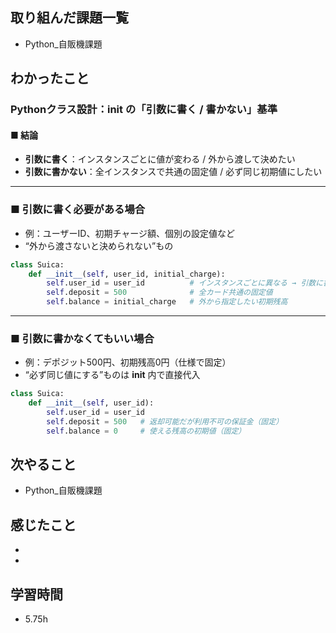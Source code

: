 ## 取り組んだ課題一覧  
- Python_自販機課題

## わかったこと
### Pythonクラス設計：__init__ の「引数に書く / 書かない」基準

#### ■ 結論
- **引数に書く**：インスタンスごとに値が変わる / 外から渡して決めたい
- **引数に書かない**：全インスタンスで共通の固定値 / 必ず同じ初期値にしたい

---

### ■ 引数に書く必要がある場合
- 例：ユーザーID、初期チャージ額、個別の設定値など  
- “外から渡さないと決められない”もの

```python
class Suica:
    def __init__(self, user_id, initial_charge):
        self.user_id = user_id          # インスタンスごとに異なる → 引数に書く
        self.deposit = 500              # 全カード共通の固定値
        self.balance = initial_charge   # 外から指定したい初期残高
```

---

### ■ 引数に書かなくてもいい場合
- 例：デポジット500円、初期残高0円（仕様で固定）
- “必ず同じ値にする”ものは __init__ 内で直接代入

```python
class Suica:
    def __init__(self, user_id):
        self.user_id = user_id
        self.deposit = 500   # 返却可能だが利用不可の保証金（固定）
        self.balance = 0     # 使える残高の初期値（固定）
```

## 次やること
- Python_自販機課題

## 感じたこと
- 
- 

## 学習時間
- 5.75h
